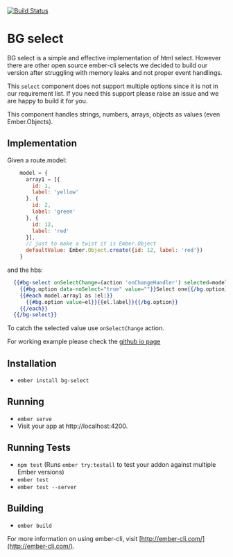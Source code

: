 [![Build Status](https://travis-ci.org/britishgas-engineering/bg-select.svg?branch=master)](https://travis-ci.org/britishgas-engineering/bg-select)

# BG select

BG select is a simple and effective implementation of html select. However there are other open source ember-cli selects we decided to build our version after struggling with memory leaks and not proper event handlings.

This `select` component does not support multiple options since it is not in our requirement list. If you need this support please raise an issue and we are happy to build it for you.

This component handles strings, numbers, arrays, objects as values (even Ember.Objects).

## Implementation

Given a route.model:

```javascript
    model = {
      array1 = [{
        id: 1,
        label: 'yellow'
      }, {
        id: 2,
        label: 'green'
      }, {
        id: 12,
        label: 'red'
      }],
      // just to make a twist it is Ember.Object
      defaultValue: Ember.Object.create({id: 12, label: 'red'})
    }
```
and the hbs:

```hbs
  {{#bg-select onSelectChange=(action 'onChangeHandler') selected=model.defaultValue as |bg|}}
    {{#bg.option data-noSelect="true" value=""}}Select one{{/bg.option}}
    {{#each model.array1 as |el|}}
      {{#bg.option value=el}}{{el.label}}{{/bg.option}}
    {{/each}}
  {{/bg-select}}

```

To catch the selected value use `onSelectChange` action.

For working example please check the [github io page](https://britishgas-engineering.github.io/bg-select/) 

## Installation

* `ember install bg-select`

## Running

* `ember serve`
* Visit your app at http://localhost:4200.

## Running Tests

* `npm test` (Runs `ember try:testall` to test your addon against multiple Ember versions)
* `ember test`
* `ember test --server`

## Building

* `ember build`

For more information on using ember-cli, visit [http://ember-cli.com/](http://ember-cli.com/).
